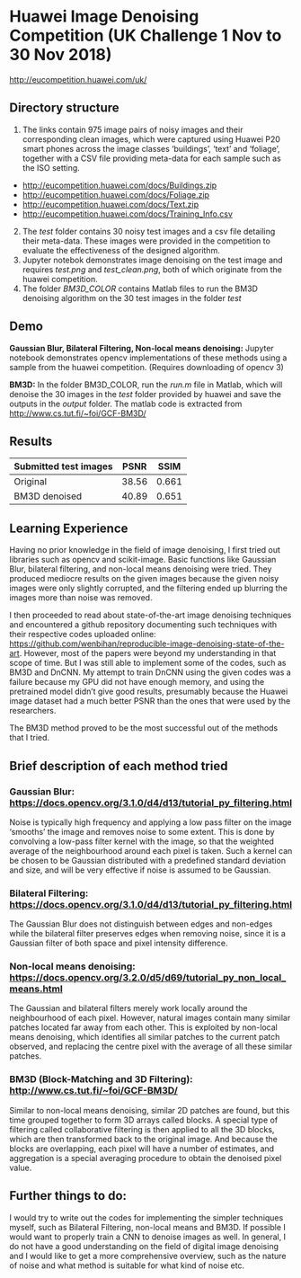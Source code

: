 # Huawei Image Denoising Competition (UK Challenge 1 Nov to 30 Nov 2018) #
http://eucompetition.huawei.com/uk/ 

## Directory structure ##
1. The links contain 975 image pairs of noisy images and their corresponding clean images, which were captured using Huawei P20 smart phones across the image classes ‘buildings’, ‘text’ and ‘foliage’, together with a CSV file providing meta-data for each sample such as the ISO setting. 
- http://eucompetition.huawei.com/docs/Buildings.zip
- http://eucompetition.huawei.com/docs/Foliage.zip
- http://eucompetition.huawei.com/docs/Text.zip
- http://eucompetition.huawei.com/docs/Training_Info.csv
2. The *test* folder contains 30 noisy test images and a csv file detailing their meta-data. These images were provided in the competition to evaluate the effectiveness of the designed algorithm.
3. Jupyter notebok demonstrates image denoising on the test image and requires *test.png* and *test_clean.png*, both of which originate from the huawei competition.
4. The folder *BM3D_COLOR* contains Matlab files to run the BM3D denoising algorithm on the 30 test images in the folder *test*
 
## Demo ##
**Gaussian Blur, Bilateral Filtering, Non-local means denoising:**
Jupyter notebook demonstrates opencv implementations of these methods using a sample from the huawei competition. (Requires downloading of opencv 3)

**BM3D:**
In the folder BM3D_COLOR, run the *run.m* file in Matlab, which will denoise the 30 images in the *test* folder provided by huawei and save the outputs in the *output* folder. The matlab code is extracted from http://www.cs.tut.fi/~foi/GCF-BM3D/ 
 
## Results ##
|Submitted test  images| PSNR| SSIM|
|----------------------|------|---------|
Original | 38.56| 0.661|
BM3D denoised| 40.89| 0.651|
 
## Learning Experience ##
Having no prior knowledge in the field of image denoising, I first tried out libraries such as opencv and scikit-image. Basic functions like Gaussian Blur, bilateral filtering, and non-local means denoising were tried. They produced mediocre results on the given images because the given noisy images were only slightly corrupted, and the filtering ended up blurring the images more than noise was removed.
 
I then proceeded to read about state-of-the-art image denoising techniques and encountered a github repository documenting such techniques with their respective codes uploaded online: https://github.com/wenbihan/reproducible-image-denoising-state-of-the-art. However, most of the papers were beyond my understanding in that scope of time. But I was still able to implement some of the codes, such as BM3D and DnCNN. My attempt to train DnCNN using the given codes was a failure because my GPU did not have enough memory, and using the pretrained model didn’t give good results, presumably because the Huawei image dataset had a much better PSNR than the ones that were used by the researchers.
 
The BM3D method proved to be the most successful out of the methods that I tried.
 
## Brief description of each method tried ##
### Gaussian Blur: https://docs.opencv.org/3.1.0/d4/d13/tutorial_py_filtering.html ###
Noise is typically high frequency and applying a low pass filter on the image ‘smooths’ the image and removes noise to some extent. This is done by convolving a low-pass filter kernel with the image, so that the weighted average of the neighbourhood around each pixel is taken. Such a kernel can be chosen to be Gaussian distributed with a predefined standard deviation and size, and will be very effective if noise is assumed to be Gaussian.

### Bilateral Filtering: https://docs.opencv.org/3.1.0/d4/d13/tutorial_py_filtering.html ###
The Gaussian Blur does not distinguish between edges and non-edges while the bilateral filter preserves edges when removing noise, since it is a Gaussian filter of both space and pixel intensity difference.

### Non-local means denoising: https://docs.opencv.org/3.2.0/d5/d69/tutorial_py_non_local_means.html ###
The Gaussian and bilateral filters merely work locally around the neighbourhood of each pixel. However, natural images contain many similar patches located far away from each other. This is exploited by non-local means denoising, which identifies all similar patches to the current patch observed, and replacing the centre pixel with the average of all these similar patches.

### BM3D (Block-Matching and 3D Filtering): http://www.cs.tut.fi/~foi/GCF-BM3D/ ###
Similar to non-local means denoising, similar 2D patches are found, but this time grouped together to form 3D arrays called blocks. A special type of filtering called collaborative filtering is then applied to all the 3D blocks, which are then transformed back to the original image. And because the blocks are overlapping, each pixel will have a number of estimates, and aggregation is a special averaging procedure to obtain the denoised pixel value.

 
## Further things to do: ##
I would try to write out the codes for implementing the simpler techniques myself, such as Bilateral Filtering, non-local means and BM3D. If possible I would want to properly train a CNN to denoise images as well. In general, I do not have a good understanding on the field of digital image denoising and I would like to get a more comprehensive overview, such as the nature of noise and what method is suitable for what kind of noise etc.
